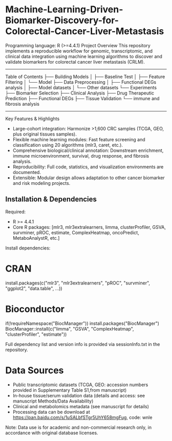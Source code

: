 # Machine-Learning-Driven-Biomarker-Discovery-for-Colorectal-Cancer-Liver-Metastasis
Programming language: R (>=4.4.1)
Project Overview
This repository implements a reproducible workflow for genomic, transcriptomic, and clinical data integration using machine learning algorithms to discover and validate biomarkers for colorectal cancer liver metastasis (CRLM).
________________________________________________________
Table of Contents
├── Building Models
│   ├── Baseline Test
│   ├── Feature Filtering
│   └── Model
├── Data Preprocessing
│   ├── Functional DEGs analysis
│   ├── Model datasets
│   └── Other datasets
└── Experiments
    ├── Biomarker Selection
    ├── Clinical Analysis
    ├── Drug Therapeutic Prediction
    ├── Functional DEGs
    ├── Tissue Validation
    └── immune and fibrosis analysis
___________________________________________________
Key Features & Highlights
- Large-cohort integration: Harmonize >1,600 CRC samples (TCGA, GEO, plus original tissues samples).
- Flexible machine learning modules: Fast feature screening and classification using 20 algorithms (mlr3, caret, etc.).
- Comprehensive biological/clinical annotation: Downstream enrichment, immune microenvironment, survival, drug response, and fibrosis analysis.
- Reproducibility: Full code, statistics, and visualization environments are documented.
- Extensible: Modular design allows adaptation to other cancer biomarker and risk modeling projects.

## Installation & Dependencies
Required:

- R >= 4.4.1
- Core R packages: [mlr3, mlr3extralearners, limma, clusterProfiler, GSVA, survminer, pROC, estimate, ComplexHeatmap, oncoPredict, MetaboAnalystR, etc.]

Install dependencies:
# CRAN
install.packages(c("mlr3", "mlr3extralearners", "pROC", "survminer", "ggplot2", "data.table", ...))
# Bioconductor
if(!requireNamespace("BiocManager")) install.packages("BiocManager")
BiocManager::install(c("limma", "GSVA", "ComplexHeatmap", "clusterProfiler", "estimate"))

Full dependency list and version info is provided via sessionInfo.txt in the repository.

# Data Sources
- Public transcriptomic datasets (TCGA, GEO: accession numbers provided in Supplementary Table S1,from manuscript)
- In-house tissue/serum validation data (details and access: see manuscript Methods/Data Availability)
- Clinical and metabolomics metadata (see manuscript for details)
- Processing data can be download at https://pan.baidu.com/s/1uSALbfSTgr5UhY658mgFug, code: wnle

Note: Data use is for academic and non-commercial research only, in accordance with original database licenses.

